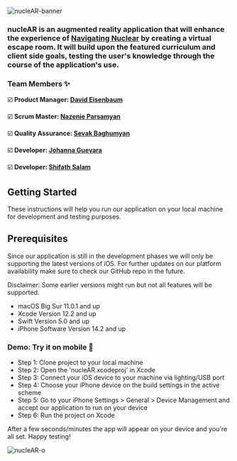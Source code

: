 ![nucleAR-banner](https://user-images.githubusercontent.com/26126449/121085757-1ddddb00-c797-11eb-8d46-9d635f9ea8a0.png)

### nucleAR is an augmented reality application that will enhance the experience of [Navigating Nuclear](https://www.navigatingnuclear.com/nuclear-reimagined-vft) by creating a virtual escape room. It will build upon the featured curriculum and client side goals, testing the user's knowledge through the course of the application's use.
### Team Members :sparkles:

:ballot_box_with_check: **Product Manager: [David Eisenbaum](https://github.com/FeTree)**

:ballot_box_with_check: **Scrum Master: [Nazenie Parsamyan](https://github.com/Nazenie-Parsamyan)**

:ballot_box_with_check: **Quality Assurance: [Sevak Baghumyan](https://github.com/sevak380)**

:ballot_box_with_check: **Developer: [Johanna Guevara](https://github.com/jguev)**

:ballot_box_with_check: **Developer: [Shifath Salam](https://github.com/sheef-code)**

## Getting Started
These instructions will help you run our application on your local machine for development and testing purposes.

## Prerequisites
Since our application is still in the development phases we will only be supporting the latest versions of iOS. For further updates on our platform availability make sure to check our GitHub repo in the future. 

Disclaimer:
Some earlier versions might run but not all features will be supported.

* macOS Big Sur 11.0.1 and up
* Xcode Version 12.2 and up
* Swift Version 5.0 and up
* iPhone Software Version 14.2 and up

### Demo: Try it on mobile :iphone:

* Step 1: Clone project to your local machine
* Step 2: Open the 'nucleAR.xcodeproj' in Xcode
* Step 3: Connect your iOS device to your machine via lighting/USB port
* Step 4: Choose your iPhone device on the build settings in the active scheme
* Step 5: Go to your iPhone Settings > General > Device Management and accept our application to run on your device
* Step 6: Run the project on Xcode


After a few seconds/minutes the app will appear on your device and you're all set. Happy testing!

![nucleAR-o](https://user-images.githubusercontent.com/26126449/121099220-48865e80-c7ac-11eb-8787-1908eb48db9d.jpg)
